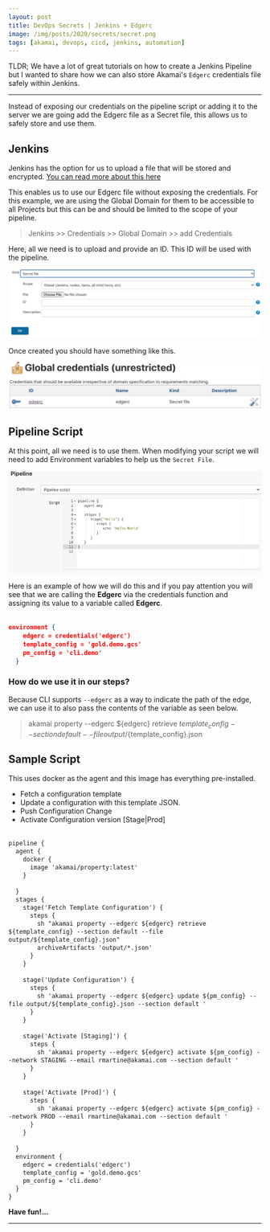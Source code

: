 ```yaml
---
layout: post
title: DevOps Secrets | Jenkins + Edgerc
image: /img/posts/2020/secrets/secret.png
tags: [akamai, devops, cicd, jenkins, automation]
---
```


TLDR; We have a lot of great tutorials on how to create a Jenkins Pipeline but I wanted to share how we can also store Akamai's `Edgerc` credentials file safely within Jenkins.

---
Instead of exposing our credentials on the pipeline script or adding it to the server we are going add the Edgerc file as a Secret file, this allows us to safely store and use them.

## Jenkins

Jenkins has the option for us to upload a file that will be stored and encrypted.
[You can read more about this here](https://www.jenkins.io/doc/book/using/using-credentials/)

This enables us to use our Edgerc file without exposing the credentials. For this example, we are using the Global Domain for them to be accessible to all Projects but this can be and should be limited to the scope of your pipeline.

> Jenkins >> Credentials >> Global Domain >> add Credentials

Here, all we need is to upload and provide an ID. This ID will be used with the pipeline.

![](/img/posts/2020/secrets/secret-file.jpg)

Once created you should have something like this.

![](/img/posts/2020/secrets/step-2.jpg)

## Pipeline Script

At this point, all we need is to use them. When modifying your script we will need to add Environment variables to help us the `Secret File`.

![](/img/posts/2020/secrets/pipeline-script.jpg)


Here is an example of how we will do this and if you pay attention you will see that we are calling the **Edgerc** via the credentials function and assigning its value to a variable called **Edgerc**.

```json

environment {
    edgerc = credentials('edgerc')
    template_config = 'gold.demo.gcs'
    pm_config = 'cli.demo'
  }

```

### How do we use it in our steps? 

Because CLI supports `--edgerc` as a way to indicate the path of the edge, we can use it to also pass the contents of the variable as seen below.

> akamai property --edgerc ${edgerc} retrieve ${template_config} --section default --file output/${template_config}.json

## Sample Script

This uses docker as the agent and this image has everything pre-installed.

* Fetch a configuration template
* Update a configuration with this template JSON.
* Push Configuration Change
* Activate Configuration version [Stage|Prod]

```

pipeline {
  agent {
    docker {
      image 'akamai/property:latest'
    }

  }
  stages {
    stage('Fetch Template Configuration') {
      steps {
        sh "akamai property --edgerc ${edgerc} retrieve ${template_config} --section default --file output/${template_config}.json"
        archiveArtifacts 'output/*.json'
      }
    }

    stage('Update Configuration') {
      steps {
        sh 'akamai property --edgerc ${edgerc} update ${pm_config} --file output/${template_config}.json --section default '
      }
    }

    stage('Activate [Staging]') {
      steps {
        sh 'akamai property --edgerc ${edgerc} activate ${pm_config} --network STAGING --email rmartine@akamai.com --section default '
      }
    }

    stage('Activate [Prod]') {
      steps {
        sh 'akamai property --edgerc ${edgerc} activate ${pm_config} --network PROD --email rmartine@akamai.com --section default '
      }
    }

  }
  environment {
    edgerc = credentials('edgerc')
    template_config = 'gold.demo.gcs'
    pm_config = 'cli.demo'
  }
}

```

**Have fun!...**

---